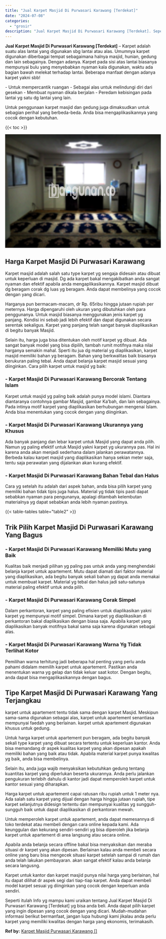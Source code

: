 ```yaml
---
title: "Jual Karpet Masjid Di Purwasari Karawang [Terdekat]"
date: "2024-07-08"
categories: 
  - "grosir"
description: "Jual Karpet Masjid Di Purwasari Karawang [Terdekat]. Seperti itulah Info yg mampu kami uraikan tentang Jual Karpet Masjid Di Purwasari Karawang [Terdekat]..."
---
```


**Jual Karpet Masjid Di Purwasari Karawang \[Terdekat\]** – Karpet adalah suatu alas lantai yang digunakan sbg lantai atau alas. Umumnya karpet digunakan diberbagai tempat sebagaimana halnya masjid, hunian, gedung dan lain sebagainya. Dengan adanya. Karpet pada sisi atas lantai biasanya mempunyai bulu yang menyebabkan nyaman kala digunakan, waktu ada bagian bawah melekat terhadap lantai. Beberapa manfaat dengan adanya karpet yakni sbb!

\- Untuk mempercantik ruangan - Sebagai alas untuk melindungi diri dari gesekan - Membuat nyaman dikala berjalan - Peredam kebisingan pada lantai yg satu dg lantai yang lain.

Untuk penggunaan karpet masjid dan gedung juga dimaksudkan untuk sebagian perihal yang berbeda-beda. Anda bisa mengaplikasikannya yang cocok dengan kebutuhan.

{{< toc >}}

![Jual Karpet Masjid Di Purwasari Karawang [Terdekat]](/images/grosir-karpet-murah-61.png)

## Harga Karpet Masjid Di Purwasari Karawang

Karpet masjid adalah salah satu type karpet yg sengaja didesain atau dibuat untuk keperluan di masjid. Dg ada karpet bakal mengakibatkan anda sangat nyaman dan efektif apabila anda mengaplikasikannya. Karpet masjid dibuat dg beragam corak dg luas yg beragam. Anda dapat membelinya yang cocok dengan yang dicari.

Harganya pun bermacam-macam, dr Rp. 65ribu hingga jutaan rupiah per meternya. Harga dipengaruhi oleh ukuran yang dibutuhkan oleh para penggunanya. Untuk masjid biasanya menggunakan jenis karpet yg panjang. Kondisi ini sebab jadi lebih efektif dan dapat digunakan secara serentak sekaligus. Karpet yang panjang telah sangat banyak diaplikasikan di begitu banyak Masjid.

Selain itu, harga juga bisa ditentukan oleh motif karpet yg dibuat. Ada sangat banyak model yang bisa dipilih, tambah rumit motifnya maka nilai harganya semakin mahal. Sperti itu jua dg material yg diaplikasikan, karpet masjid memiliki bahan yg beragam. Bahan yang berkwalitas baik biasanya berukuran paling tebal. Anda dapat belanja karpet masjid sesuai yang diinginkan. Cara pilih karpet untuk masjid yg baik:

### \- Karpet Masjid Di Purwasari Karawang Bercorak Tentang Islam

Karpet untuk masjid yg paling baik adalah punya model islami. Diantara diantaranya contohnya gambar Masjid, gambar Ka’bah, dan lain sebagainya. Pada intinya motif karpet yang diaplikasikan berhubungan mengenai Islam. Anda bisa menentukan yang cocok dengan yang diinginkan.

### \- Karpet Masjid Di Purwasari Karawang Ukurannya yang Khusus

Ada banyak panjang dan lebar karpet untuk Masjid yang dapat anda pilih. Namun yg paling efektif untuk Masjid yakni karpet yg ukurannya pas. Hal ini karena anda akan menjadi sederhana dalam jalankan perawatannya. Berbeda kalau karpet masjid yang diaplikasikan hanya sekian meter saja, tentu saja perawatan yang dijalankan akan kurang efektif.

### \- Karpet Masjid Di Purwasari Karawang Bahan Tebal dan Halus

Cara yg setelah itu adalah dari aspek bahan, anda bisa pilih karpet yang memiliki bahan tidak tipis juga halus. Material yg tidak tipis pasti dapat sebabkan nyaman para pengunanya, apalagi ditambah kelembutan materialnya yg dapat sebabkan anda lebih nyaman pastinya.

{{< table-tables table="table2" >}}

## Trik Pilih Karpet Masjid Di Purwasari Karawang Yang Bagus

### \- Karpet Masjid Di Purwasari Karawang Memiliki Mutu yang Baik

Kualitas baik menjadi pilihan yg paling pas untuk anda yang menghendaki belanja karpet untuk apartement. Mutu dapat diamati dari faktor material yang diaplikasikan, ada begitu banyak sekali bahan yg dapat anda memakai untuk membuat karpet. Material yg tebal dan halus jadi satu-satunya material paling efektif untuk anda pilih.

### \- Karpet Masjid Di Purwasari Karawang Corak Simpel

Dalam perkantoran, karpet yang paling efisien untuk diaplikasikan yakni karpet yg mempunyai motif simpel. Dimana karpet yg diaplikasikan di perkantoran bakal diaplikasikan dengan biasa saja. Apabila karpet yang diaplikasikan banyak motifnya bakal sama saja karena digunakan sebagai alas.

### \- Karpet Masjid Di Purwasari Karawang Warna Yg Tidak Terlihat Kotor

Pemilihan warna terhitung jadi beberapa hal penting yang perlu anda pahami didalam memilih karpet untuk apartement. Pastikan anda menentukan warna yg gelap dan tidak keluar saat kotor. Dengan begitu, anda dapat bisa mengaplikasikannya dengan bagus.

## Tipe Karpet Masjid Di Purwasari Karawang Yang Terjangkau

karpet untuk apartement tentu tidak sama dengan karpet Masjid. Meskipun sama-sama digunakan sebagai alas, karpet untuk apartement senantiasa mempunyai faedah yang berlainan. karpet untuk apartement digunakan khusus untuk gedung.

Untuk harga karpet untuk apartement pun beragam, ada begitu banyak sekali type karpet yang dibuat secara tertentu untuk keperluan kantor. Anda bisa memandang dr aspek kualitas karpet yang akan dipesan apakah memiliki bahan yang baik atau tidak. Apabila material karpet punya kwalitas yg baik, anda bisa membelinya.

Selain itu, anda juga wajib menyaksikan kebutuhkan gedung tentang kuantitas karpet yang diperlukan beserta ukurannya. Anda perlu jalankan pengukuran terlebih dahulu di kantor jadi dapat memperoleh karpet untuk kantor sesuai yang diharapkan.

Harga karpet untuk apartement capai ratusan ribu rupiah untuk 1 meter nya. Ada salah satu karpet yang dijual dengan harga hingga jutaan rupiah, tipe karpet selanjutnya didesign tertentu dan mempunyai kualitas yg sungguh-sungguh baik untuk dapat diaplikasikan di perkantoran mewah.

Untuk memperoleh karpet untuk apartement, anda dapat memesannya di toko terdekat atau membeli dengan cara online kepada kami. Ada keunggulan dan kekurang sendiri-sendiri yg bisa diperoleh jika belanja karpet untuk apartement di area langsung atau secara online.

Apabila anda belanja secara offline bakal bisa menyaksikan dan meraba situasi dr karpet yang akan dipesan. Berlainan kalau anda membeli secara online yang baru bisa mengecek situasi karpet setelah sampai di rumah dan anda telah lakukan pembayaran. akan sangat efektif kalau anda belanja secara langusng.

Karpet untuk kantor dan karpet masjid punya nilai harga yang berlainan, hal itu dapat dilihat dr aspek segi dari tiap-tiap karpet. Anda dapat membeli model karpet sesuai yg diinginkan yang cocok dengan keperluan anda sendiri.

Seperti itulah Info yg mampu kami uraikan tentang Jual Karpet Masjid Di Purwasari Karawang \[Terdekat\] yg bisa anda beli. Anda dapat pilih karpet yang ingin dipesan yang cocok dengan yang dicari. Mudah-mudahan informasi berikut bermanfaat, jangan lupa hubungi kami jikalau anda perlu karpet yang memiliki kwalitas dengan harga yang ekonomis, terimakasih.

**Ref by:**  [Karpet Masjid Purwasari Karawang []](https://id.wikipedia.org/wiki/Karpet)

